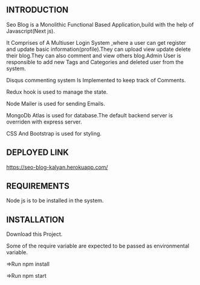 INTRODUCTION
------------
Seo Blog is a Monolithic Functional Based Application,build with the help of Javascript(Next js).

It Comprises of A Multiuser Login System ,where a user can get register and update basic information(profile).They can upload view update delete their blog.They can also comment and view others blog.Admin User is responsible to add new Tags and Categories and deleted user from the system.  

Disqus commenting system Is Implemented to keep track of Comments.

Redux hook is used to manage the state.

Node Mailer is used for sending Emails.

MongoDb Atlas is used for database.The default backend server is overriden with express server.

CSS And Bootstrap is used for styling.

DEPLOYED LINK
------------
https://seo-blog-kalyan.herokuapp.com/

REQUIREMENTS
------------
Node js is to be installed in the system.

INSTALLATION
------------
Download this Project.

Some of the require variable are expected to be passed as environmental variable.

=>Run npm install

=>Run npm start




